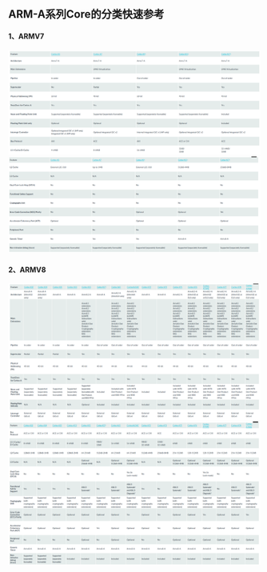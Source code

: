 ## ARM-A系列Core的分类快速参考


#### 1、ARMV7
![](001-core-v7-1.png)![](001-core-v7-2.png)


#### 2、ARMV8
![](001-core-v8-1.png)![](001-core-v8-2.png)
